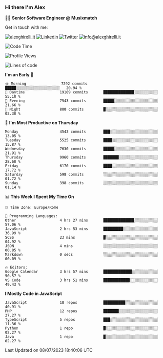 ### Hi there I'm Alex

👨‍💻 __Senior Software Engineer @ Musixmatch__

Get in touch with me:

[![alexghirelli.it](https://img.shields.io/static/v1?label=alexghirelli.it&message=%20&color=red&logo=&style=flat-square&logoColor=white)](https://www.alexghirelli.it/)
[![Linkedin](https://img.shields.io/static/v1?label=Linkedin&message=%20&color=blue&logo=Linkedin&style=flat-square&logoColor=white)](https://linkedin.com/in/alexghirelli)
[![Twitter](https://img.shields.io/static/v1?label=Twitter&message=%20&color=blue&logo=Twitter&style=flat-square&logoColor=white)](https://twitter.com/alexGhirelli)
[![info@alexghirelli.it](https://img.shields.io/static/v1?label=info@alexghirelli.it&message=%20&color=red&logo=gmail&style=flat-square&logoColor=white)](mailto:info@alexghirelli.it)

<!--START_SECTION:waka-->
![Code Time](http://img.shields.io/badge/Code%20Time-7%2C475%20hrs%2044%20mins-blue)

![Profile Views](http://img.shields.io/badge/Profile%20Views-2-blue)

![Lines of code](https://img.shields.io/badge/From%20Hello%20World%20I%27ve%20Written-67.2%20million%20lines%20of%20code-blue)

**I'm an Early 🐤** 

```text
🌞 Morning                7292 commits        █████░░░░░░░░░░░░░░░░░░░░   20.94 % 
🌆 Daytime                19189 commits       ██████████████░░░░░░░░░░░   55.10 % 
🌃 Evening                7543 commits        █████░░░░░░░░░░░░░░░░░░░░   21.66 % 
🌙 Night                  800 commits         █░░░░░░░░░░░░░░░░░░░░░░░░   02.30 % 
```
📅 **I'm Most Productive on Thursday** 

```text
Monday                   4543 commits        ███░░░░░░░░░░░░░░░░░░░░░░   13.05 % 
Tuesday                  5525 commits        ████░░░░░░░░░░░░░░░░░░░░░   15.87 % 
Wednesday                7630 commits        █████░░░░░░░░░░░░░░░░░░░░   21.91 % 
Thursday                 9960 commits        ███████░░░░░░░░░░░░░░░░░░   28.60 % 
Friday                   6170 commits        ████░░░░░░░░░░░░░░░░░░░░░   17.72 % 
Saturday                 598 commits         ░░░░░░░░░░░░░░░░░░░░░░░░░   01.72 % 
Sunday                   398 commits         ░░░░░░░░░░░░░░░░░░░░░░░░░   01.14 % 
```


📊 **This Week I Spent My Time On** 

```text
🕑︎ Time Zone: Europe/Rome

💬 Programming Languages: 
Other                    4 hrs 27 mins       ██████████████░░░░░░░░░░░   57.06 % 
JavaScript               2 hrs 53 mins       █████████░░░░░░░░░░░░░░░░   36.99 % 
SCSS                     23 mins             █░░░░░░░░░░░░░░░░░░░░░░░░   04.92 % 
JSON                     4 mins              ░░░░░░░░░░░░░░░░░░░░░░░░░   00.85 % 
Markdown                 0 secs              ░░░░░░░░░░░░░░░░░░░░░░░░░   00.09 % 

🔥 Editors: 
Google Calendar          3 hrs 57 mins       █████████████░░░░░░░░░░░░   50.57 % 
VS Code                  3 hrs 51 mins       ████████████░░░░░░░░░░░░░   49.43 % 
```

**I Mostly Code in JavaScript** 

```text
JavaScript               18 repos            ██████████░░░░░░░░░░░░░░░   40.91 % 
PHP                      12 repos            ███████░░░░░░░░░░░░░░░░░░   27.27 % 
TypeScript               5 repos             ███░░░░░░░░░░░░░░░░░░░░░░   11.36 % 
Python                   1 repo              █░░░░░░░░░░░░░░░░░░░░░░░░   02.27 % 
Java                     1 repo              █░░░░░░░░░░░░░░░░░░░░░░░░   02.27 % 
```




 Last Updated on 08/07/2023 18:40:06 UTC
<!--END_SECTION:waka-->
